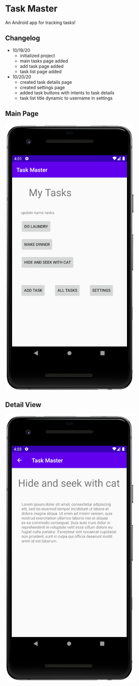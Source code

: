 # Task Master

An Android app for tracking tasks!

## Changelog

  - 10/19/20
    - initialized project
    - main tasks page added
    - add task page added
    - task list page added
  - 10/20/20
    - created task details page
    - created settings page
    - added task buttons with intents to task details
    - task list title dynamic to username in settings

## Main Page

![image description](screenshots/main-activity-10-20-20.PNG)

## Detail View

![image description](screenshots/task-details-activity-10-20-20.PNG)
